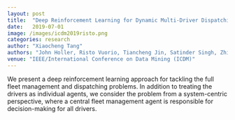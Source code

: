 ```yaml
---
layout: post
title:  "Deep Reinforcement Learning for Dynamic Multi-Driver Dispatching and Repositioning Problem"
date:   2019-07-01
image: /images/icdm2019risto.png
categories: research
author: "Xiaocheng Tang"
authors: "John Holler, Risto Vuorio, Tiancheng Jin, Satinder Singh, Zhiwei Qin, Jieping Ye, <strong>Xiaocheng Tang</strong>, Yan Jiao, and Chenxi Wang"
venue: "IEEE/International Conference on Data Mining (ICDM)"
---
```

We present a deep reinforcement learning approach for tackling the full fleet management and dispatching problems. In addition to treating the drivers as individual agents, we consider the problem from a system-centric perspective, where a central fleet  management agent is responsible for  decision-making  for  all  drivers.
